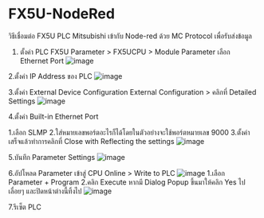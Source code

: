 # FX5U-NodeRed

วิธีเชื่อมต่อ FX5U PLC Mitsubishi เข้ากับ Node-red ด้วย MC Protocol เพื่อรับส่งข้อมูล

1. ตั้งค่า PLC FX5U 
Parameter > FX5UCPU > Module Parameter เลือก Ethernet Port
![image](https://user-images.githubusercontent.com/67640462/232580400-d6b3f9fd-c0a0-4dc5-8734-13f6835a45fb.png)

2.ตั้งค่า IP Address ของ PLC
![image](https://user-images.githubusercontent.com/67640462/232581671-6e2e569b-cb50-4be8-97ea-a80e28a45f35.png)

3.ตั้งค่า External Device Configuration
External Configuration > คลิกที่ Detailed Settings
![image](https://user-images.githubusercontent.com/67640462/232582211-c1924bea-87cf-42fa-9cf5-dce6e90dc396.png)

4.ตั้งค่า Built-in Ethernet Port

  1.เลือก SLMP 
  2.ใส่หมายเลขพอร์ตอะไรก็ได้โดยในตัวอย่างจะใช้พอร์ตหมายเลข 9000
  3.ตั้งค่าเสร็จแล้วทำการคลิกที่ Close with Reflecting the settings
![image](https://user-images.githubusercontent.com/67640462/232584645-d4ddae4a-6d2c-4878-8197-73502f9d976f.png)

5.บันทึก Parameter Settings
![image](https://user-images.githubusercontent.com/67640462/232585310-45e0ab42-4c5f-4aaa-bdbe-67575d7796e4.png)

6.อัปโหลด Parameter เข้าสู่ CPU
Online > Write to PLC
![image](https://user-images.githubusercontent.com/67640462/232585761-e8de1eb5-08fc-4e4d-aa23-fc59e2315096.png)
  1.เลือก Parameter + Program
  2.คลิก Execute หากมี Dialog Popup ขึ้นมาให้คลิก Yes ไปเลื่อยๆ และปิดหน้าต่างนี้ทิ้งไป
![image](https://user-images.githubusercontent.com/67640462/232586189-89f7afa2-f10b-4a58-bf33-a73a71eaf2b6.png)

7.รีเซ็ต PLC

